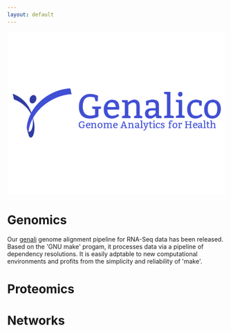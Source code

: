 ```yaml
---
layout: default
---
```

![Genalico Logo](Logaster-1-gplus-sharedImage-800px.png)

# Genomics
Our [genali](https://github.com/Genalico/genali) genome alignment pipeline
for RNA-Seq data has been released. Based on the 'GNU make' progam,
it processes data via a pipeline of dependency resolutions.
It is easily adptable to new computational environments and profits from
the simplicity and reliability of 'make'.

# Proteomics

# Networks





